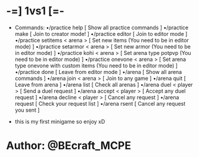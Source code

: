 # -=] 1vs1 [=-

- Commands:
•/practice help [ Show all practice commands ]
•/practice make [ Join to creator mode! ]
•/practice editor [ Join to editor mode ]
•/practice setitems < arena > [ Set new items (You need to be in editor mode) ]
•/practice setarmor < arena > [ Set new armor (You need to be in editor mode) ]
•/practice kohi < arena > [ Set arena type potpvp (You need to be in editor mode) ]
•/practice onevone < arena > [ Set arena type onevone with custom items (You need to be in editor mode) ]
•/practice done [ Leave from editor mode ]
•/arena [ Show all arena commands ]
•/arena  join  < arena > [ Join to any game ]
•/arena quit [ Leave from arena ]
•/arena list [ Check all arenas ]
•/arena duel < player > [ Send a duel request ]
•/arena accept < player > [ Accept any duel request ]
•/arena decline < player > [ Cancel any request ]
•/arena request [ Check your request list ]
•/arena rsent [ Cancel any request you sent ]


- this is my first minigame so enjoy xD

# Author: @BEcraft_MCPE